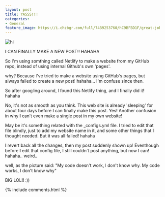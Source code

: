 ```yaml
---
layout: post
title: YASSS!!!
categories:
- General
feature_image: https://i.chzbgr.com/full/7439253760/hC9BFBD1F/great-job-code-monkey
---
```


<img src="https://digitalsynopsis.com/wp-content/uploads/2015/03/web-designer-developer-jokes-humour-funny-14.jpg" alt="hi" class="inline"/>

I CAN FINALLY MAKE A NEW POST!! HAHAHA

So I'm using somthing called Netlify to make a website from my GitHub repo, instead of using internal Github's own 'pages'. 

why?
Because I've tried to make a website using GitHub's pages, but always failed to create a new post! hahaha... I'm confuse since then.

So after googling around, I found this Netlify thing, and I finally did it! hahaha

No, it's not as smooth as you think. This web site is already 'sleeping' for about four days before I can finally make this post. Yes! Another confusion in why I can't even make a single post in my own website!

May be it's something related with the _configs.yml file. I tried to edit that file blindly, just to add my website name in it, and some other things that I thought needed. But it was all failed! hahaha

I revert back all the changes, then my post suddenly shown up! Eventhough before I edit that config file, I still couldn't post anything, but now I can! hahaha.. weird..

well, as the picture said: "My code doesn't work, I don't know why. My code works, I don't know why"

BIG LOL!! :))

{% include comments.html %}